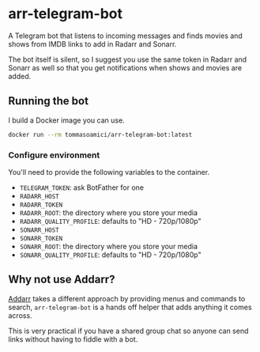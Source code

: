 # arr-telegram-bot

A Telegram bot that listens to incoming messages and finds movies and shows
from IMDB links to add in Radarr and Sonarr.

The bot itself is silent, so I suggest you use the same token in Radarr and
Sonarr as well so that you get notifications when shows and movies are
added.

## Running the bot

I build a Docker image you can use.

```sh
docker run --rm tommasoamici/arr-telegram-bot:latest
```

### Configure environment

You'll need to provide the following variables to the container.

- `TELEGRAM_TOKEN`: ask BotFather for one
- `RADARR_HOST`
- `RADARR_TOKEN`
- `RADARR_ROOT`: the directory where you store your media
- `RADARR_QUALITY_PROFILE`: defaults to "HD - 720p/1080p"
- `SONARR_HOST`
- `SONARR_TOKEN`
- `SONARR_ROOT`: the directory where you store your media
- `SONARR_QUALITY_PROFILE`: defaults to "HD - 720p/1080p"

## Why not use Addarr?

[Addarr](https://github.com/Waterboy1602/Addarr) takes a
different approach by providing menus and commands to search,
`arr-telegram-bot` is a hands off helper that adds anything
it comes across.

This is very practical if you have a shared group chat so
anyone can send links without having to fiddle with a bot.
